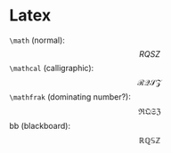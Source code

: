 # Latex
`\math` (normal):
$$
RQSZ
$$
`\mathcal` (calligraphic):
$$
\mathcal{RQSZ}
$$
`\mathfrak` (dominating number?):
$$
\mathfrak{RQSZ}
$$
bb (blackboard):
$$
\mathbb{RQSZ}
$$
